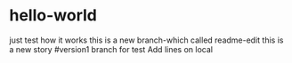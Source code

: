 # hello-world
just test how it works
this is a new branch-which called readme-edit
this is a new story
#version1 branch for test
Add lines on local

